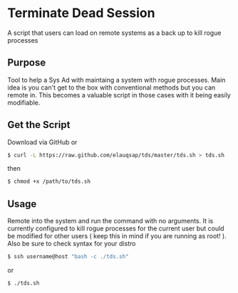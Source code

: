 # Terminate Dead Session
A script that users can load on remote systems as a back up to kill rogue processes

## Purpose 
Tool to help a Sys Ad with maintaing a system with rogue processes. Main idea is you can't get to the box with conventional methods but you can remote in. This becomes a valuable script in those cases with it being easily modifiable.

## Get the Script
Download via GitHub 
or
```bash
$ curl -L https://raw.github.com/elauqsap/tds/master/tds.sh > tds.sh
```
then
```bash
$ chmod +x /path/to/tds.sh
```
## Usage
Remote into the system and run the command with no arguments. It is currently configured to kill rogue processes for the current user but could be modified for other users ( keep this in mind if you are running as root! ). Also be sure to check syntax for your distro
```bash
$ ssh username@host "bash -c ./tds.sh"
```
or
```bash
$ ./tds.sh
```
